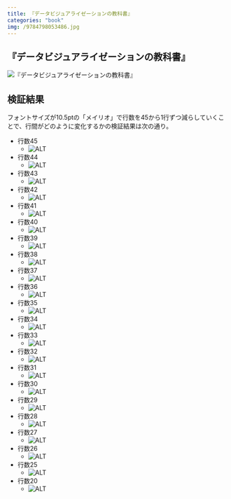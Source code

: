 ```yaml
---
title: 『データビジュアライゼーションの教科書』
categories: "book"
img: /9784798053486.jpg
---
```



## 『データビジュアライゼーションの教科書』

![『データビジュアライゼーションの教科書』](/9784798053486.jpg "?size=774x1000&hero=1")


## 検証結果

フォントサイズが10.5ptの「メイリオ」で行数を45から1行ずつ減らしていくことで、行間がどのように変化するかの検証結果は次の通り。

- 行数45
	- ![ALT](https://res.cloudinary.com/meganii/image/upload/v1673526915/vwcjqzgdzmotql9uz066.png "=660x134")
- 行数44
	- ![ALT](https://res.cloudinary.com/meganii/image/upload/v1673526903/mt6jhmqbqmnagy9hsgec.png "=660x139")
- 行数43
	- ![ALT](https://res.cloudinary.com/meganii/image/upload/v1673526864/g45fb2b1e7cr6kzhbgkz.png "=644x133")
- 行数42
	- ![ALT](https://res.cloudinary.com/meganii/image/upload/v1673526837/zcp0fzlqon70evyesnvc.png "=658x137")
- 行数41
	- ![ALT](https://res.cloudinary.com/meganii/image/upload/v1673526814/joezjrnaqd2hfor0qwot.png "=657x137")
- 行数40
	- ![ALT](https://res.cloudinary.com/meganii/image/upload/v1673526792/w6t1gifrvxr5fzsmywr4.png "=655x139")
- 行数39
	- ![ALT](https://res.cloudinary.com/meganii/image/upload/v1673526768/hcci14jhy3n9lm9velab.png "=660x155")
- 行数38
	- ![ALT](https://res.cloudinary.com/meganii/image/upload/v1673526748/xvhxhonf4pxxfkuglecm.png "=654x149")
- 行数37
	- ![ALT](https://res.cloudinary.com/meganii/image/upload/v1673526725/lnq7nbeurmy2emc9zpsg.png "=650x156")
- 行数36
	- ![ALT](https://res.cloudinary.com/meganii/image/upload/v1673526393/goubphioetqqybzqdnrm.png "=665x159")
- 行数35
	- ![ALT](https://res.cloudinary.com/meganii/image/upload/v1673526670/fxmphafmguxcr4bmdifm.png "=682x171")
- 行数34
	- ![ALT](https://res.cloudinary.com/meganii/image/upload/v1673526637/yrrznd3mrqybxapsuzah.png "=652x161")
- 行数33
	- ![ALT](https://res.cloudinary.com/meganii/image/upload/v1673526589/vwm2dgzpy0tqo154xnjg.png "=650x163")
- 行数32
	- ![ALT](https://res.cloudinary.com/meganii/image/upload/v1673526560/eiubjevc2lvwu8wujbcf.png "=657x101")
- 行数31
	- ![ALT](https://res.cloudinary.com/meganii/image/upload/v1673526530/s0r1n0ujikeczsbwh2mn.png "=648x104")
- 行数30
	- ![ALT](https://res.cloudinary.com/meganii/image/upload/v1673526499/asvvva1oiypdzm8lazsd.png "=659x110")
- 行数29
	- ![ALT](https://res.cloudinary.com/meganii/image/upload/v1673526950/m2u9ada1ya6ee1c9kho7.png "=648x102")
- 行数28
	- ![ALT](https://res.cloudinary.com/meganii/image/upload/v1673526974/okqbxc09lwjdenglgre6.png "=645x104")
- 行数27
	- ![ALT](https://res.cloudinary.com/meganii/image/upload/v1673526999/znlidhetdgk1kinfirva.png "=650x104")
- 行数26
	- ![ALT](https://res.cloudinary.com/meganii/image/upload/v1673527023/r6lctxctduev4eu025om.png "=652x111")
- 行数25
	- ![ALT](https://res.cloudinary.com/meganii/image/upload/v1673527049/p7i6npnmsnsqz2is6szo.png "=645x111")
- 行数20
	- ![ALT](https://res.cloudinary.com/meganii/image/upload/v1673527095/jxpxukpr8duabz8rivma.png "=664x152")